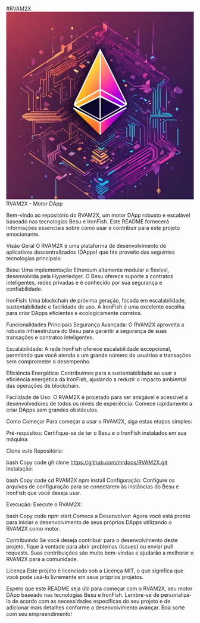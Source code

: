 #RVAM2X
<img src="Design sem nome.jpg">
RVAM2X - Motor DApp

Bem-vindo ao repositório do RVAM2X, um motor DApp robusto e escalável baseado nas tecnologias Besu e IronFish. Este README fornecerá informações essenciais sobre como usar e contribuir para este projeto emocionante.

Visão Geral
O RVAM2X é uma plataforma de desenvolvimento de aplicativos descentralizados (DApps) que tira proveito das seguintes tecnologias principais:

Besu: Uma implementação Ethereum altamente modular e flexível, desenvolvida pela Hyperledger. O Besu oferece suporte a contratos inteligentes, redes privadas e é conhecido por sua segurança e confiabilidade.

IronFish: Uma blockchain de próxima geração, focada em escalabilidade, sustentabilidade e facilidade de uso. A IronFish é uma excelente escolha para criar DApps eficientes e ecologicamente corretos.

Funcionalidades Principais
Segurança Avançada: O RVAM2X aproveita a robusta infraestrutura do Besu para garantir a segurança de suas transações e contratos inteligentes.

Escalabilidade: A rede IronFish oferece escalabilidade excepcional, permitindo que você atenda a um grande número de usuários e transações sem comprometer o desempenho.

Eficiência Energética: Contribuímos para a sustentabilidade ao usar a eficiência energética da IronFish, ajudando a reduzir o impacto ambiental das operações de blockchain.

Facilidade de Uso: O RVAM2X é projetado para ser amigável e acessível a desenvolvedores de todos os níveis de experiência. Comece rapidamente a criar DApps sem grandes obstáculos.

Como Começar
Para começar a usar o RVAM2X, siga estas etapas simples:

Pré-requisitos: Certifique-se de ter o Besu e o IronFish instalados em sua máquina.

Clone este Repositório:

bash
Copy code
git clone https://github.com/mrdoos/RVAM2X.git
Instalação:

bash
Copy code
cd RVAM2X
npm install
Configuração:
Configure os arquivos de configuração para se conectarem às instâncias do Besu e IronFish que você deseja usar.

Execução:
Execute o RVAM2X:

bash
Copy code
npm start
Comece a Desenvolver:
Agora você está pronto para iniciar o desenvolvimento de seus próprios DApps utilizando o RVAM2X como motor.

Contribuindo
Se você deseja contribuir para o desenvolvimento deste projeto, fique à vontade para abrir problemas (issues) ou enviar pull requests. Suas contribuições são muito bem-vindas e ajudarão a melhorar o RVAM2X para a comunidade.

Licença
Este projeto é licenciado sob a Licença MIT, o que significa que você pode usá-lo livremente em seus próprios projetos.

Espero que este README seja útil para começar com o RVAM2X, seu motor DApp baseado nas tecnologias Besu e IronFish. Lembre-se de personalizá-lo de acordo com as necessidades específicas do seu projeto e de adicionar mais detalhes conforme o desenvolvimento avançar. Boa sorte com seu empreendimento!







[Contributing Guidelines]: CONTRIBUTING.md
